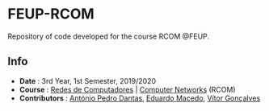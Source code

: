 # FEUP-RCOM
Repository of code developed for the course RCOM @FEUP.

## Info
* **Date** : 3rd Year, 1st Semester, 2019/2020
* **Course** : [Redes de Computadores](https://sigarra.up.pt/feup/pt/ucurr_geral.ficha_uc_view?pv_ocorrencia_id=436445) | [Computer Networks](https://sigarra.up.pt/feup/en/ucurr_geral.ficha_uc_view?pv_ocorrencia_id=436445) (RCOM)
* **Contributors** : [António Pedro Dantas](https://github.com/antoniopedrodantas), [Eduardo Macedo](https://github.com/edumacedo99), [Vítor Gonçalves](https://github.com/torrinheira)



